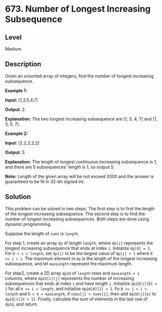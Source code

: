 # 673. Number of Longest Increasing Subsequence
## Level
Medium

## Description
Given an unsorted array of integers, find the number of longest increasing subsequence.

**Example 1:**

**Input:** [1,3,5,4,7]

**Output:** 2

**Explanation:** The two longest increasing subsequence are [1, 3, 4, 7] and [1, 3, 5, 7].

**Example 2:**

**Input:** [2,2,2,2,2]

**Output:** 5

**Explanation:** The length of longest continuous increasing subsequence is 1, and there are 5 subsequences' length is 1, so output 5.

**Note:** Length of the given array will be not exceed 2000 and the answer is guaranteed to be fit in 32-bit signed int.

## Solution
This problem can be solved in two steps. The first step is to find the length of the longest increasing subsequence. The second step is to find the number of longest increasing subsequences. Both steps are done using dynamic programming.

Suppose the length of `nums` is `length`.

For step 1, create an array `dp` of length `length`, where `dp[i]` represents the longest increasing subsequence that ends at index `i`. Initialize `dp[0] = 1`. For `0 < i < length`, set `dp[i]` to be the largest value of `dp[j] + 1` where `0 <= j < i`. The maximum element in `dp` is the length of the longest increasing subsequence, and let `maxLength` represent the maximum length.

For step2, create a 2D array `dp2d` of `length` rows and `maxLength + 1` columns, where `dp2d[i][j]` represents the number of increasing subsequences that ends at index `i` and have length `j`. Initialize `dp2d[i][0] = 1` for all `0 <= i < length`, and initialize `dp2d[0][1] = 1`. Fo `0 <= j < i < length` and `0 < k < maxLength`, if `nums[j] < nums[i]`, then add `dp2d[j][k]` to `dp2d[i][k + 1]`. Finally, calculate the sum of elements in the last row of `dp2d`, and return.
